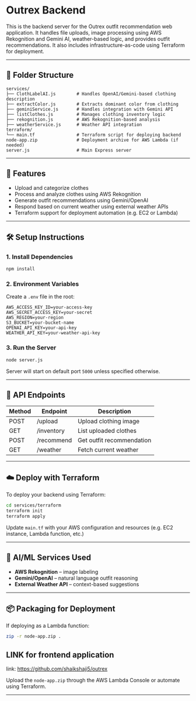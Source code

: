 # Outrex Backend

This is the backend server for the Outrex outfit recommendation web application. It handles file uploads, image processing using AWS Rekognition and Gemini AI, weather-based logic, and provides outfit recommendations. It also includes infrastructure-as-code using Terraform for deployment.

---

## 📁 Folder Structure

```
services/
├── ClothLabelAI.js        # Handles OpenAI/Gemini-based clothing description
├── extractColor.js        # Extracts dominant color from clothing
├── geminiService.js       # Handles integration with Gemini API
├── listClothes.js         # Manages clothing inventory logic
├── rekognition.js         # AWS Rekognition-based analysis
├── weatherService.js      # Weather API integration
terraform/
└── main.tf                # Terraform script for deploying backend
node-app.zip               # Deployment archive for AWS Lambda (if needed)
server.js                  # Main Express server
```

---

## 🚀 Features

- Upload and categorize clothes
- Process and analyze clothes using AWS Rekognition
- Generate outfit recommendations using Gemini/OpenAI
- Respond based on current weather using external weather APIs
- Terraform support for deployment automation (e.g. EC2 or Lambda)

---

## 🛠️ Setup Instructions

### 1. Install Dependencies

```bash
npm install
```

### 2. Environment Variables

Create a `.env` file in the root:

```env
AWS_ACCESS_KEY_ID=your-access-key
AWS_SECRET_ACCESS_KEY=your-secret
AWS_REGION=your-region
S3_BUCKET=your-bucket-name
OPENAI_API_KEY=your-api-key
WEATHER_API_KEY=your-weather-api-key
```

### 3. Run the Server

```bash
node server.js
```

Server will start on default port `5000` unless specified otherwise.

---

## 🧪 API Endpoints

| Method | Endpoint             | Description                        |
|--------|----------------------|------------------------------------|
| POST   | /upload              | Upload clothing image              |
| GET    | /inventory           | List uploaded clothes              |
| POST   | /recommend           | Get outfit recommendation          |
| GET    | /weather             | Fetch current weather              |

---

## ☁️ Deploy with Terraform

To deploy your backend using Terraform:

```bash
cd services/terraform
terraform init
terraform apply
```

Update `main.tf` with your AWS configuration and resources (e.g. EC2 instance, Lambda function, etc.)

---

## 🧠 AI/ML Services Used

- **AWS Rekognition** – image labeling
- **Gemini/OpenAI** – natural language outfit reasoning
- **External Weather API** – context-based suggestions

---

## 📦 Packaging for Deployment

If deploying as a Lambda function:

```bash
zip -r node-app.zip .
```

## LINK for frontend application
link: https://github.com/shaikshaji5/outrex

Upload the `node-app.zip` through the AWS Lambda Console or automate using Terraform.

---
